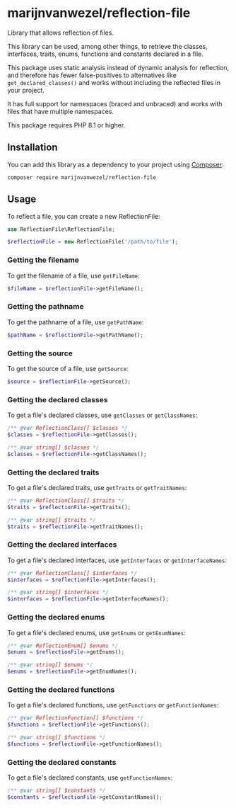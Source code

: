# marijnvanwezel/reflection-file

Library that allows reflection of files. 

This library can be used, among other things, to retrieve the classes,
interfaces, traits, enums, functions and constants declared in a file. 

This package uses static analysis instead of dynamic analysis for reflection,
and therefore has fewer false-positives to alternatives like
`get_declared_classes()` and works without including the reflected files in
your project.

It has full support for namespaces (braced and unbraced) and works with files
that have multiple namespaces.

This package requires PHP 8.1 or higher.

## Installation

You can add this library as a dependency to your project using
[Composer](https://getcomposer.org):

```
composer require marijnvanwezel/reflection-file
```

## Usage

To reflect a file, you can create a new ReflectionFile:

```php
use ReflectionFile\ReflectionFile;

$reflectionFile = new ReflectionFile('/path/to/file');
```

### Getting the filename

To get the filename of a file, use `getFileName`:

```php
$fileName = $reflectionFile->getFileName();
```

### Getting the pathname

To get the pathname of a file, use `getPathName`:

```php
$pathName = $reflectionFile->getPathName();
```

### Getting the source

To get the source of a file, use `getSource`:

```php
$source = $reflectionFile->getSource();
```

### Getting the declared classes

To get a file's declared classes, use `getClasses` or `getClassNames`:

```php
/** @var ReflectionClass[] $classes */
$classes = $reflectionFile->getClasses();

/** @var string[] $classes */
$classes = $reflectionFile->getClassNames();
```

### Getting the declared traits

To get a file's declared traits, use `getTraits` or `getTraitNames`:

```php
/** @var ReflectionClass[] $traits */
$traits = $reflectionFile->getTraits();

/** @var string[] $traits */
$traits = $reflectionFile->getTraitNames();
```

### Getting the declared interfaces

To get a file's declared interfaces, use `getInterfaces` or `getInterfaceNames`:

```php
/** @var ReflectionClass[] $interfaces */
$interfaces = $reflectionFile->getInterfaces();

/** @var string[] $interfaces */
$interfaces = $reflectionFile->getInterfaceNames();
```

### Getting the declared enums

To get a file's declared enums, use `getEnums` or `getEnumNames`:

```php
/** @var ReflectionEnum[] $enums */
$enums = $reflectionFile->getEnums();

/** @var string[] $enums */
$enums = $reflectionFile->getEnumNames();
```

### Getting the declared functions

To get a file's declared functions, use `getFunctions` or `getFunctionNames`:

```php
/** @var ReflectionFunction[] $functions */
$functions = $reflectionFile->getFunctions();

/** @var string[] $functions */
$functions = $reflectionFile->getFunctionNames();
```

### Getting the declared constants

To get a file's declared constants, use `getFunctionNames`:

```php
/** @var string[] $constants */
$constants = $reflectionFile->getConstantNames();
```
